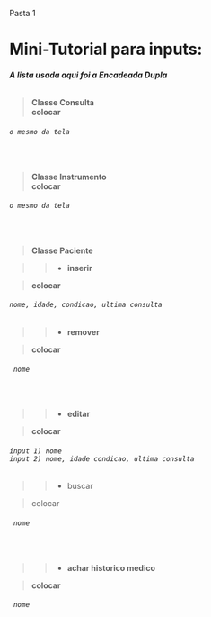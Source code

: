Pasta 1

# Mini-Tutorial para inputs:
###### ***A lista usada aqui foi a Encadeada Dupla***
<h4>

>Classe Consulta <br>
>colocar
<h4><h6>

````
o mesmo da tela
````
</h6>
<h4>
<br>

>Classe Instrumento <br>
>colocar
</h4><h6>

````
o mesmo da tela
````
</h6>
<h4>
<br>

>Classe Paciente

>>- inserir

>colocar
</h4><h6>

````
nome, idade, condicao, ultima consulta
````
</h6>
<h4>


>>- remover

>colocar
</h4><h6>

````
 nome
````
</h6>
<h4>
<br>

>>- editar

 >colocar
</h4><h6>

 ````
 input 1) nome
 input 2) nome, idade condicao, ultima consulta
````
</h6>

>>- buscar

>colocar
</h4><h6>

````
 nome
````
</h6>
<h4>
<br>

>>- achar historico medico

>colocar
</h4><h6>


````
 nome
````
</h6>
<h4>